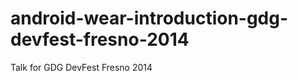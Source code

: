 android-wear-introduction-gdg-devfest-fresno-2014
==========================================

Talk for GDG DevFest Fresno 2014
